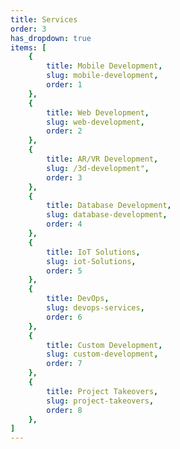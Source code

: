 ```yaml
---
title: Services
order: 3
has_dropdown: true
items: [
    {
        title: Mobile Development,
        slug: mobile-development,
        order: 1
    },
    {
        title: Web Development,
        slug: web-development,
        order: 2
    },
    {
        title: AR/VR Development,
        slug: /3d-development",
        order: 3
    },
    {
        title: Database Development,
        slug: database-development,
        order: 4
    },
    {
        title: IoT Solutions,
        slug: iot-Solutions,
        order: 5
    },
    {
        title: DevOps,
        slug: devops-services,
        order: 6
    },
    {
        title: Custom Development,
        slug: custom-development,
        order: 7
    },
    {
        title: Project Takeovers,
        slug: project-takeovers,
        order: 8
    },
]
---
```

